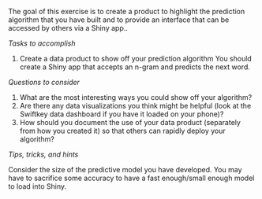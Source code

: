 The goal of this exercise is to create a product to highlight the prediction algorithm that you have built and to provide an interface that can be accessed by others via a Shiny app..

*Tasks to accomplish*

1. Create a data product to show off your prediction algorithm You should create a Shiny app that accepts an n-gram and predicts the next word.  

*Questions to consider*

1. What are the most interesting ways you could show off your algorithm?
2. Are there any data visualizations you think might be helpful (look at the Swiftkey data dashboard if you have it loaded on your phone)?
3. How should you document the use of your data product (separately from how you created it) so that others can rapidly deploy your algorithm?

*Tips, tricks, and hints*

Consider the size of the predictive model you have developed. You may have to sacrifice some accuracy to have a fast enough/small enough model to load into Shiny.

